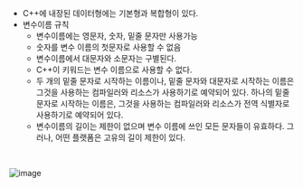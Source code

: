 - C++에 내장된 데이터형에는 기본형과 복합형이 있다.
- 변수이름 규칙
  - 변수이름에는 영문자, 숫자, 밑줄 문자만 사용가능
  - 숫자를 변수 이름의 첫문자로 사용할 수 없음
  - 변수이름에서 대문자와 소문자는 구별된다.
  - C++이 키워드는 변수 이름으로 사용할 수 없다.
  - 두 개의 밑줄 문자로 시작하는 이름이나, 밑줄 문자와 대문자로 시작하는 이름은 그것을 사용하는 컴파일러와 리소스가 사용하기로 예약되어 있다. 하나의 밑줄문자로 시작하는 이름은, 그것을 사용하는 컴파일러와 리소스가 전역 식별자로 사용하기로 예약되어 있다.
  - 변수이름의 길이는 제한이 없으며 변수 이름에 쓰인 모든 문자들이 유효하다. 그러나, 어떤 플랫폼은 고유의 길이 제한이 있다.
<br>

![image](https://github.com/user-attachments/assets/6ed86db5-98c4-459b-9bef-bb66b2ad8396)


